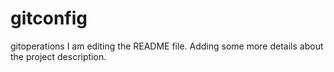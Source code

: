 # gitconfig
gitoperations
I am editing the README file. Adding some more details about the project description.
